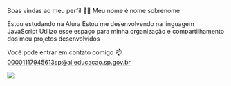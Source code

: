 Boas vindas ao meu perfil 💙💙
Meu nome é nome sobrenome

Estou estudando na Alura
Estou me desenvolvendo na linguagem JavaScript
Utilizo esse espaço para minha organização e compartilhamento dos meu projetos desenvolvidos

Você pode entrar em contato comigo 📫
00001117945613sp@al.educacao.sp.gov.br

![](https://media.tenor.com/_Q1ixRUfvZYAAAAi/manimarcus.gif)
